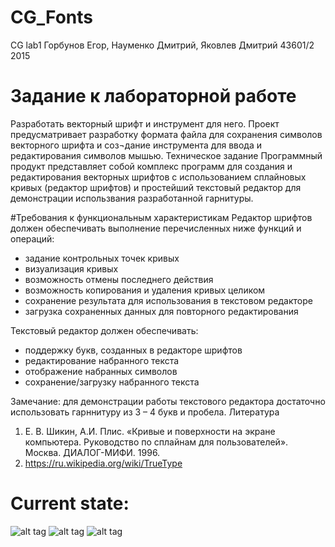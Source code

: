 # CG_Fonts
CG lab1
Горбунов Егор, Науменко Дмитрий, Яковлев Дмитрий 
43601/2  2015

# Задание к лабораторной работе
Разработать векторный шрифт и инструмент для него. Проект предусматривает разработку формата файла для сохранения 
символов векторного шрифта и соз¬дание инструмента для ввода и редактирования символов мышью.
Техническое задание 
Программный продукт представляет собой комплекс программ для создания и редактирования векторных шрифтов с использованием 
сплайновых кривых (редактор шрифтов) и простейший текстовый редактор для демонстрации использвания разработанной гарнитуры.

#Требования к функциональным характеристикам 
Редактор шрифтов должен обеспечивать выполнение перечисленных ниже функций и операций: 
-	задание контрольных точек кривых 
-	визуализация кривых 
-	возможность отмены последнего действия 
-	возможность копирования и удаления кривых целиком 
-	сохранение результата для использования в текстовом редакторе 
-	загрузка сохраненных данных для повторного редактирования 

Текстовый редактор должен обеспечивать: 
-	поддержку букв, созданных в редакторе шрифтов 
-	редактирование набранного текста 
-	отображение набранных символов 
-	сохранение/загрузку набранного текста 

Замечание: для демонстрации работы текстового редактора достаточно использовать гарннитуру из 3 – 4 букв и пробела.
Литература 
1.	Е. В. Шикин, А.И. Плис. «Кривые и поверхности на экране компьютера. Руководство по сплайнам для пользователей». 
Москва. ДИАЛОГ-МИФИ. 1996. 
2.	https://ru.wikipedia.org/wiki/TrueType

# Current state:
![alt tag](http://i.imgur.com/dvFUx1n.gif)
![alt tag](http://i.imgur.com/lOl6hCi.gif)
![alt tag](http://i.imgur.com/wgbk9tI.gif)


